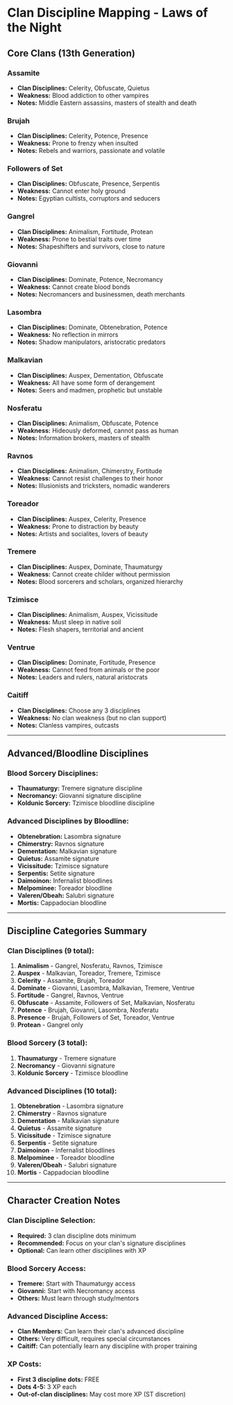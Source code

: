 # Clan Discipline Mapping - Laws of the Night

## **Core Clans (13th Generation)**

### **Assamite**
- **Clan Disciplines:** Celerity, Obfuscate, Quietus
- **Weakness:** Blood addiction to other vampires
- **Notes:** Middle Eastern assassins, masters of stealth and death

### **Brujah**
- **Clan Disciplines:** Celerity, Potence, Presence
- **Weakness:** Prone to frenzy when insulted
- **Notes:** Rebels and warriors, passionate and volatile

### **Followers of Set**
- **Clan Disciplines:** Obfuscate, Presence, Serpentis
- **Weakness:** Cannot enter holy ground
- **Notes:** Egyptian cultists, corruptors and seducers

### **Gangrel**
- **Clan Disciplines:** Animalism, Fortitude, Protean
- **Weakness:** Prone to bestial traits over time
- **Notes:** Shapeshifters and survivors, close to nature

### **Giovanni**
- **Clan Disciplines:** Dominate, Potence, Necromancy
- **Weakness:** Cannot create blood bonds
- **Notes:** Necromancers and businessmen, death merchants

### **Lasombra**
- **Clan Disciplines:** Dominate, Obtenebration, Potence
- **Weakness:** No reflection in mirrors
- **Notes:** Shadow manipulators, aristocratic predators

### **Malkavian**
- **Clan Disciplines:** Auspex, Dementation, Obfuscate
- **Weakness:** All have some form of derangement
- **Notes:** Seers and madmen, prophetic but unstable

### **Nosferatu**
- **Clan Disciplines:** Animalism, Obfuscate, Potence
- **Weakness:** Hideously deformed, cannot pass as human
- **Notes:** Information brokers, masters of stealth

### **Ravnos**
- **Clan Disciplines:** Animalism, Chimerstry, Fortitude
- **Weakness:** Cannot resist challenges to their honor
- **Notes:** Illusionists and tricksters, nomadic wanderers

### **Toreador**
- **Clan Disciplines:** Auspex, Celerity, Presence
- **Weakness:** Prone to distraction by beauty
- **Notes:** Artists and socialites, lovers of beauty

### **Tremere**
- **Clan Disciplines:** Auspex, Dominate, Thaumaturgy
- **Weakness:** Cannot create childer without permission
- **Notes:** Blood sorcerers and scholars, organized hierarchy

### **Tzimisce**
- **Clan Disciplines:** Animalism, Auspex, Vicissitude
- **Weakness:** Must sleep in native soil
- **Notes:** Flesh shapers, territorial and ancient

### **Ventrue**
- **Clan Disciplines:** Dominate, Fortitude, Presence
- **Weakness:** Cannot feed from animals or the poor
- **Notes:** Leaders and rulers, natural aristocrats

### **Caitiff**
- **Clan Disciplines:** Choose any 3 disciplines
- **Weakness:** No clan weakness (but no clan support)
- **Notes:** Clanless vampires, outcasts

---

## **Advanced/Bloodline Disciplines**

### **Blood Sorcery Disciplines:**
- **Thaumaturgy:** Tremere signature discipline
- **Necromancy:** Giovanni signature discipline  
- **Koldunic Sorcery:** Tzimisce bloodline discipline

### **Advanced Disciplines by Bloodline:**
- **Obtenebration:** Lasombra signature
- **Chimerstry:** Ravnos signature
- **Dementation:** Malkavian signature
- **Quietus:** Assamite signature
- **Vicissitude:** Tzimisce signature
- **Serpentis:** Setite signature
- **Daimoinon:** Infernalist bloodlines
- **Melpominee:** Toreador bloodline
- **Valeren/Obeah:** Salubri signature
- **Mortis:** Cappadocian bloodline

---

## **Discipline Categories Summary**

### **Clan Disciplines (9 total):**
1. **Animalism** - Gangrel, Nosferatu, Ravnos, Tzimisce
2. **Auspex** - Malkavian, Toreador, Tremere, Tzimisce
3. **Celerity** - Assamite, Brujah, Toreador
4. **Dominate** - Giovanni, Lasombra, Malkavian, Tremere, Ventrue
5. **Fortitude** - Gangrel, Ravnos, Ventrue
6. **Obfuscate** - Assamite, Followers of Set, Malkavian, Nosferatu
7. **Potence** - Brujah, Giovanni, Lasombra, Nosferatu
8. **Presence** - Brujah, Followers of Set, Toreador, Ventrue
9. **Protean** - Gangrel only

### **Blood Sorcery (3 total):**
1. **Thaumaturgy** - Tremere signature
2. **Necromancy** - Giovanni signature
3. **Koldunic Sorcery** - Tzimisce bloodline

### **Advanced Disciplines (10 total):**
1. **Obtenebration** - Lasombra signature
2. **Chimerstry** - Ravnos signature
3. **Dementation** - Malkavian signature
4. **Quietus** - Assamite signature
5. **Vicissitude** - Tzimisce signature
6. **Serpentis** - Setite signature
7. **Daimoinon** - Infernalist bloodlines
8. **Melpominee** - Toreador bloodline
9. **Valeren/Obeah** - Salubri signature
10. **Mortis** - Cappadocian bloodline

---

## **Character Creation Notes**

### **Clan Discipline Selection:**
- **Required:** 3 clan discipline dots minimum
- **Recommended:** Focus on your clan's signature disciplines
- **Optional:** Can learn other disciplines with XP

### **Blood Sorcery Access:**
- **Tremere:** Start with Thaumaturgy access
- **Giovanni:** Start with Necromancy access
- **Others:** Must learn through study/mentors

### **Advanced Discipline Access:**
- **Clan Members:** Can learn their clan's advanced discipline
- **Others:** Very difficult, requires special circumstances
- **Caitiff:** Can potentially learn any discipline with proper training

### **XP Costs:**
- **First 3 discipline dots:** FREE
- **Dots 4-5:** 3 XP each
- **Out-of-clan disciplines:** May cost more XP (ST discretion)
